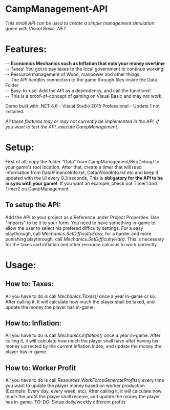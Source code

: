 # CampManagement-API <br />
_This small API can be used to create a simple management simulation game with Visual Basic .NET_ <br />

# Features: <br />
-- **Economics Mechanics such as Inflation that eats your money overtime** <br />
-- Taxes! You got to pay taxes to the local government to continue working! <br />
-- Resource management of Wood, manpower and other things. <br />
-- The API handles connection to the game through files inside the Data Folder. <br />
-- Easy-to-use: Add the API as a dependency, and call the functions! <br />
-- This is a proof-of-concept of gaming on Visual Basic and may not work. <br />

Demo built with .NET 4.6 - Visual Studio 2015 Professional - Update 1 not installed.

_All these features may or may not currently be implemented in the API. If you want to test the API, execute CampManagement._

# Setup: <br />
First of all, copy the folder "Data" from CampManagement/Bin/Debug/ to your game's root location. After that, create a timer that will read information from Data/FinanceInfo.txt, Data/WoodInfo.txt etc and keep it updated with the UI every 0.3 seconds, This is **obligatory for the API to be in sync with your game!**. If you want an example, check out Timer1 and Timer2 on CampManagement.<br />

## To setup the API:
Add the API to your project as a Reference under Project Properties. Use "Imports" to tie it to your form. You need to have something in-game to allow the user to select his prefered difficulty settings. For a easy playthrough, call _Mechanics.SetDifficultyEasy_, for a harder and more punishing playthrough, call _Mechanics.SetDifficultyHard_. This is necessary for the taxes and inflation and other resource calculus to work correctly.

# Usage: <br />

## How to: Taxes:
All you have to do is call _Mechanics.Taxes()_ once a year in-game or so. After calling it, it will calculate how much the player shall be taxed, and update the money the player has in-game. <br />

## How to: Inflation:
All you have to do is call _Mechanics.Inflation()_ once a year in-game. After calling it, it will calculate how much the player shall have after having his money corrected by the current inflation index, and update the money the player has in-game. <br />

## How to: Worker Profit
All you have to do is call _Resources.WorkForceGenerateProfits()_ every time you want to update the player money based on worker production (Example: Every day, every week, etc). After calling it, it will calculate how much the profit the player shall receive, and update the money the player has in-game. TO-DO: Setup daily/weekly different profits <br />

